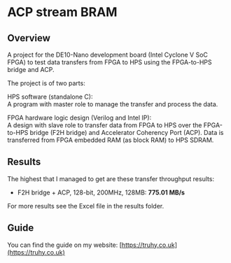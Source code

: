 # ACP stream BRAM

## Overview

A project for the DE10-Nano development board (Intel Cyclone V SoC FPGA) to test data transfers from FPGA to HPS using the FPGA-to-HPS bridge and ACP.

The project is of two parts:

HPS software (standalone C):<br />
A program with master role to manage the transfer and process the data.

FPGA hardware logic design (Verilog and Intel IP):<br />
A design with slave role to transfer data from FPGA to HPS over the FPGA-to-HPS bridge (F2H bridge) and Accelerator Coherency Port (ACP).  Data is transferred from FPGA embedded RAM (as block RAM) to HPS SDRAM.

## Results

The highest that I managed to get are these transfer throughput results:
- F2H bridge + ACP, 128-bit, 200MHz, 128MB: **775.01 MB/s**

For more results see the Excel file in the results folder.

## Guide

You can find the guide on my website:
[https://truhy.co.uk](https://truhy.co.uk)
